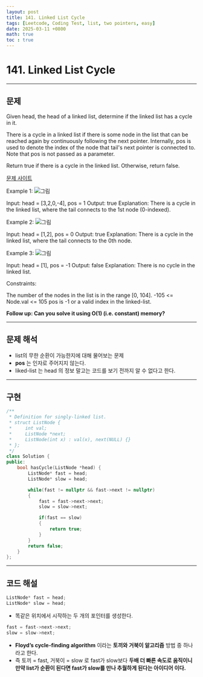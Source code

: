 ```yaml
---
layout: post
title: 141. Linked List Cycle
tags: [Leetcode, Coding Test, list, two pointers, easy]
date: 2025-03-11 +0800
math: true
toc : true
---
```




# 141. Linked List Cycle



****


## 문제

Given head, the head of a linked list, determine if the linked list has a cycle in it.

There is a cycle in a linked list if there is some node in the list that can be reached again by continuously following the next pointer. Internally, pos is used to denote the index of the node that tail's next pointer is connected to. Note that pos is not passed as a parameter.

Return true if there is a cycle in the linked list. Otherwise, return false.

[문제 사이트](https://leetcode.com/problems/linked-list-cycle/description/?envType=study-plan-v2&envId=top-interview-150)

Example 1:
![그림](https://assets.leetcode.com/uploads/2018/12/07/circularlinkedlist.png)

Input: head = [3,2,0,-4], pos = 1
Output: true
Explanation: There is a cycle in the linked list, where the tail connects to the 1st node (0-indexed).


Example 2:
![그림](https://assets.leetcode.com/uploads/2018/12/07/circularlinkedlist_test2.png)

Input: head = [1,2], pos = 0
Output: true
Explanation: There is a cycle in the linked list, where the tail connects to the 0th node.


Example 3:
![그림](https://assets.leetcode.com/uploads/2018/12/07/circularlinkedlist_test3.png)

Input: head = [1], pos = -1
Output: false
Explanation: There is no cycle in the linked list.
 

Constraints:

The number of the nodes in the list is in the range [0, 104].
-105 <= Node.val <= 105
pos is -1 or a valid index in the linked-list.
 

**Follow up: Can you solve it using O(1) (i.e. constant) memory?**



****

## 문제 해석

- list의 무한 순환이 가능한지에 대해 물어보는 문제
- **pos** 는 인자로 주어지지 않는다.
- liked-list 는 head 의 정보 말고는 코드를 보기 전까지 알 수 없다고 한다.



****


## 구현

```cpp
/**
 * Definition for singly-linked list.
 * struct ListNode {
 *     int val;
 *     ListNode *next;
 *     ListNode(int x) : val(x), next(NULL) {}
 * };
 */
class Solution {
public:
    bool hasCycle(ListNode *head) {
        ListNode* fast = head;
        ListNode* slow = head;

        while(fast != nullptr && fast->next != nullptr)
        {
            fast = fast->next->next;
            slow = slow->next;

            if(fast == slow)
            {
                return true;
            }
        }
        return false;
    }
};
```


****


## 코드 해설

```cpp
ListNode* fast = head;
ListNode* slow = head;
```

- 똑같은 위치에서 시작하는 두 개의 포인터를 생성한다.


```cpp
fast = fast->next->next;
slow = slow->next;
```

- **Floyd’s cycle-finding algorithm** 이라는 **토끼와 거북이 알고리즘** 방법 중 하나라고 한다.
- 즉 토끼 = fast, 거북이 = slow 로 fast가 slow보다 **두배 더 빠른 속도로 움직이니 만약 list가 순환이 된다면 fast가 slow를 만나 추월하게 된다는 아이디어 이다.**